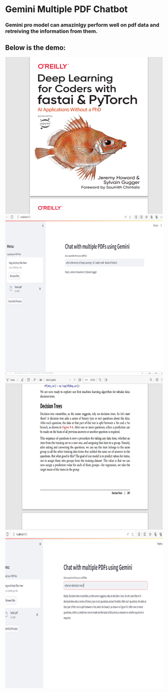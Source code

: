 # Gemini Multiple PDF Chatbot

### Gemini pro  model can amazinlgy perform well on pdf data and retreiving the information from them. 

## Below is the demo:

<img src="s1.png" alt="image_model" width="600" height="500">
<img src="s2.png" alt="image_model" width="900" height="500">
<img src="s3.png" alt="image_model" width="700" height="500">
<img src="s4.png" alt="image_model" width="900" height="500">


